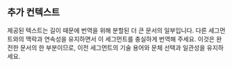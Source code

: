 ## 추가 컨텍스트

제공된 텍스트는 길이 때문에 번역을 위해 분할된 더 큰 문서의 일부입니다. 다른 세그먼트와의 맥락과 연속성을 유지하면서 이 세그먼트를 충실하게 번역해 주세요. 이것은 완전한 문서의 한 부분이므로, 이전 세그먼트의 기술 용어와 문체 선택과 일관성을 유지하세요.
